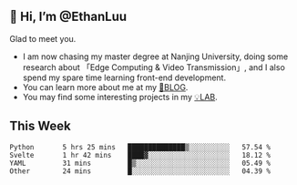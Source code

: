 ## 👋 Hi, I’m @EthanLuu

Glad to meet you.

- I am now chasing my master degree at Nanjing University, doing some research about 「Edge Computing & Video Transmission」, and I also spend my spare time learning front-end development.
- You can learn more about me at my [📝BLOG](https://blog.ethanloo.cn).
- You may find some interesting projects in my [💡LAB](https://lab.ethanloo.cn).

## This Week
<!--START_SECTION:waka-->

```text
Python       5 hrs 25 mins   ██████████████▒░░░░░░░░░░   57.54 %
Svelte       1 hr 42 mins    ████▓░░░░░░░░░░░░░░░░░░░░   18.12 %
YAML         31 mins         █▒░░░░░░░░░░░░░░░░░░░░░░░   05.49 %
Other        24 mins         █░░░░░░░░░░░░░░░░░░░░░░░░   04.39 %
```

<!--END_SECTION:waka-->
